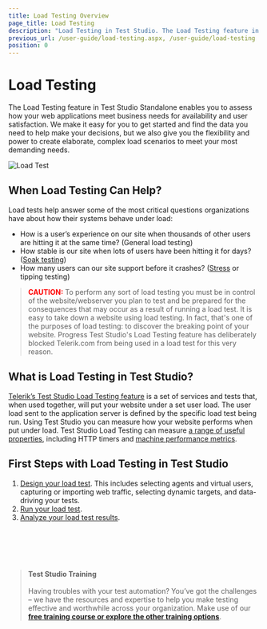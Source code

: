 ```yaml
---
title: Load Testing Overview
page_title: Load Testing
description: "Load Testing in Test Studio. The Load Testing feature in Test Studio Standalone enables you to assess how your web applications meet business needs for availability and user satisfaction"
previous_url: /user-guide/load-testing.aspx, /user-guide/load-testing
position: 0
---
```

# Load Testing

The Load Testing feature in Test Studio Standalone enables you to assess how your web applications meet business needs for availability and user satisfaction. We make it easy for you to get started and find the data you need to help make your decisions, but we also give you the flexibility and power to create elaborate, complex load scenarios to meet your most demanding needs.

![Load Test][1]



## When Load Testing Can Help?

Load tests help answer some of the most critical questions organizations have about how their systems behave under load:

- How is a user’s experience on our site when thousands of other users are hitting it at the same time? (General load testing)
- How stable is our site when lots of users have been hitting it for days? (<a href="/knowledge-base/load-testing-kb/load-strategies#soak-testing" target="_blank">Soak testing</a>)
- How many users can our site support before it crashes? (<a href="/knowledge-base/load-testing-kb/load-strategies#stress-testing" target="_blank">Stress</a> or tipping testing)

> **<font color="red">CAUTION:</font>** To perform any sort of load testing you must be in control of the website/webserver you plan to test and be prepared for the consequences that may occur as a result of running a load test. It is easy to take down a website using load testing. In fact, that's one of the purposes of load testing: to discover the breaking point of your website. Progress Test Studio's Load Testing feature has deliberately blocked Telerik.com from being used in a load test for this very reason.

## What is Load Testing in Test Studio?

<a href="http://www.telerik.com/automated-testing-tools/load-testing.aspx" target="_blank">Telerik’s Test Studio Load Testing feature</a> is a set of services and tests that, when used together, will put your website under a set user load. The user load sent to the application server is defined by the specific load test being run. Using Test Studio you can measure how your website performs when put under load. Test Studio Load Testing can measure <a href="/knowledge-base/load-testing-kb/analyze-results" target="_blank">a range of useful properties</a>, including HTTP timers and <a href="/features/testing-types/load-testing/monitor-perf-metrics" target="_blank">machine performance metrics</a>.

## First Steps with Load Testing in Test Studio

1. <a href="/features/testing-types/load-testing/designing-tests" target="_blank">Design your load test</a>. This includes selecting agents and virtual users, capturing or importing web traffic, selecting dynamic targets, and data-driving your tests.
1. <a href="/features/testing-types/load-testing/running-tests" target="_blank">Run your load test</a>.
1. <a href="/features/testing-types/load-testing/analyzing-results" target="_blank">Analyze your load test results</a>.

<br>
<br>
<br>
<br>

> __Test Studio Training__
><br>
><br>
> Having troubles with your test automation?
> You’ve got the challenges – we have the resources and expertise to help you make testing effective and worthwhile across your organization. Make use of our <a href="https://www.telerik.com/teststudio/training" target="_blank">__free training course or explore the other training options__</a>.

[1]: /img/features/testing-types/load-testing/overview/fig1.png
